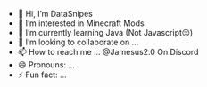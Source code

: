 - 👋 Hi, I’m DataSnipes
- 👀 I’m interested in Minecraft Mods
- 🌱 I’m currently learning Java (Not Javascript😑)
- 💞️ I’m looking to collaborate on ...
- 📫 How to reach me ... @Jamesus2.0 On Discord
- 😄 Pronouns: ...
- ⚡ Fun fact: ...

<!---
DataSnipes/DataSnipes is a ✨ special ✨ repository because its `README.md` (this file) appears on your GitHub profile.
You can click the Preview link to take a look at your changes.
--->
